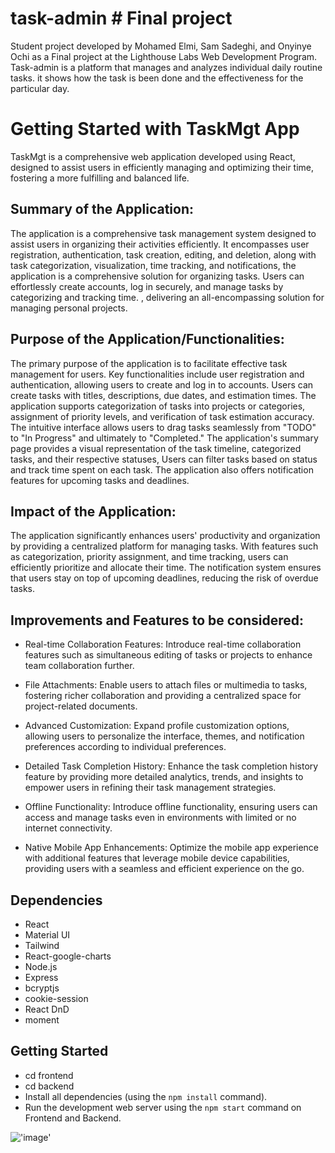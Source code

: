 # task-admin # Final project

Student project developed by Mohamed Elmi, Sam Sadeghi, and Onyinye Ochi as a Final project at the Lighthouse Labs Web Development Program. Task-admin is a platform that manages and analyzes individual daily routine tasks. it shows how the task is been done and the effectiveness for the particular day.

# Getting Started with TaskMgt App

TaskMgt is a comprehensive web application developed using React, designed to assist users in efficiently managing and optimizing their time, fostering a more fulfilling and balanced life.

## Summary of the Application:

The application is a comprehensive task management system designed to assist users in organizing their activities efficiently. It encompasses user registration, authentication, task creation, editing, and deletion, along with task categorization, visualization, time tracking, and notifications, the application is a comprehensive solution for organizing tasks. Users can effortlessly create accounts, log in securely, and manage tasks by categorizing and tracking time. , delivering an all-encompassing solution for managing personal projects.

## Purpose of the Application/Functionalities:

The primary purpose of the application is to facilitate effective task management for users. Key functionalities include user registration and authentication, allowing users to create and log in to accounts. Users can create tasks with titles, descriptions, due dates, and estimation times. The application supports categorization of tasks into projects or categories, assignment of priority levels, and verification of task estimation accuracy.
The intuitive interface allows users to drag tasks seamlessly from "TODO" to "In Progress" and ultimately to "Completed."
The application's summary page provides a visual representation of the task timeline, categorized tasks, and their respective statuses, Users can filter tasks based on status and track time spent on each task. The application also offers notification features for upcoming tasks and deadlines.

## Impact of the Application:

The application significantly enhances users' productivity and organization by providing a centralized platform for managing tasks. With features such as categorization, priority assignment, and time tracking, users can efficiently prioritize and allocate their time. The notification system ensures that users stay on top of upcoming deadlines, reducing the risk of overdue tasks.

## Improvements and Features to be considered:

- Real-time Collaboration Features: Introduce real-time collaboration features such as simultaneous editing of tasks or projects to enhance team collaboration further.

- File Attachments: Enable users to attach files or multimedia to tasks, fostering richer collaboration and providing a centralized space for project-related documents.

- Advanced Customization: Expand profile customization options, allowing users to personalize the interface, themes, and notification preferences according to individual preferences.

- Detailed Task Completion History: Enhance the task completion history feature by providing more detailed analytics, trends, and insights to empower users in refining their task management strategies.

- Offline Functionality: Introduce offline functionality, ensuring users can access and manage tasks even in environments with limited or no internet connectivity.

- Native Mobile App Enhancements: Optimize the mobile app experience with additional features that leverage mobile device capabilities, providing users with a seamless and efficient experience on the go.

## Dependencies

- React
- Material UI
- Tailwind
- React-google-charts
- Node.js
- Express
- bcryptjs
- cookie-session
- React DnD
- moment
## Getting Started

- cd frontend
- cd backend
- Install all dependencies (using the `npm install` command).
- Run the development web server using the `npm start` command on Frontend and Backend.


!['image'](https://github.com/mohaelmi/TaskMgt/assets/31275085/27dee989-46a0-490d-97c1-fcd78490939b)
